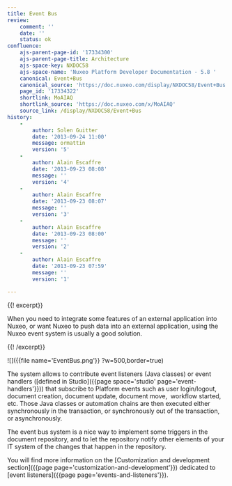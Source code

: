 ```yaml
---
title: Event Bus
review:
    comment: ''
    date: ''
    status: ok
confluence:
    ajs-parent-page-id: '17334300'
    ajs-parent-page-title: Architecture
    ajs-space-key: NXDOC58
    ajs-space-name: 'Nuxeo Platform Developer Documentation - 5.8 '
    canonical: Event+Bus
    canonical_source: 'https://doc.nuxeo.com/display/NXDOC58/Event+Bus'
    page_id: '17334322'
    shortlink: MoAIAQ
    shortlink_source: 'https://doc.nuxeo.com/x/MoAIAQ'
    source_link: /display/NXDOC58/Event+Bus
history:
    - 
        author: Solen Guitter
        date: '2013-09-24 11:00'
        message: ormattin
        version: '5'
    - 
        author: Alain Escaffre
        date: '2013-09-23 08:08'
        message: ''
        version: '4'
    - 
        author: Alain Escaffre
        date: '2013-09-23 08:07'
        message: ''
        version: '3'
    - 
        author: Alain Escaffre
        date: '2013-09-23 08:00'
        message: ''
        version: '2'
    - 
        author: Alain Escaffre
        date: '2013-09-23 07:59'
        message: ''
        version: '1'

---
```

{{! excerpt}}

When you need to integrate some features of an external application into Nuxeo, or want Nuxeo to push data into an external application, using the Nuxeo event system is usually a good solution.

{{! /excerpt}}

![]({{file name='EventBus.png'}} ?w=500,border=true)

The system allows to contribute event listeners (Java classes) or event handlers ([defined in Studio]({{page space='studio' page='event-handlers'}})) that subscribe to Platform events such as user login/logout, document creation, document update, document move,&nbsp; workflow started, etc. Those Java classes or automation chains are then executed either synchronously in the transaction, or synchronously out of the transaction, or asynchronously.

The event bus system is a nice way to implement some triggers in the document repository, and to let the repository notify other elements of your IT system of the changes that happen in the repository.

You will find more information on the [Customization and development section]({{page page='customization-and-development'}}) dedicated to [event listeners]({{page page='events-and-listeners'}}).
